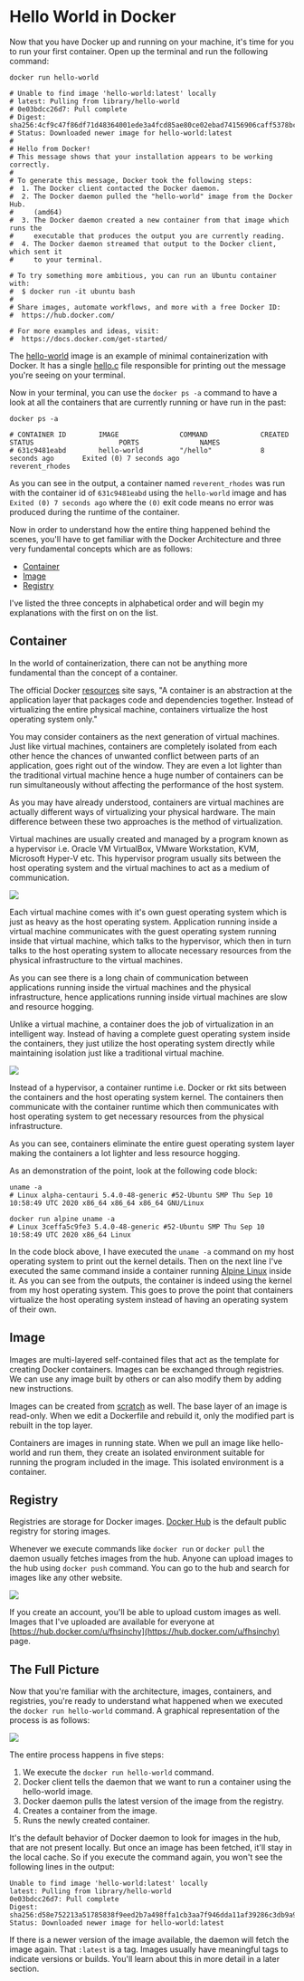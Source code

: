 # Hello World in Docker

Now that you have Docker up and running on your machine, it's time for you to run your first container. Open up the terminal and run the following command:

```text
docker run hello-world

# Unable to find image 'hello-world:latest' locally
# latest: Pulling from library/hello-world
# 0e03bdcc26d7: Pull complete 
# Digest: sha256:4cf9c47f86df71d48364001ede3a4fcd85ae80ce02ebad74156906caff5378bc
# Status: Downloaded newer image for hello-world:latest
# 
# Hello from Docker!
# This message shows that your installation appears to be working correctly.
# 
# To generate this message, Docker took the following steps:
#  1. The Docker client contacted the Docker daemon.
#  2. The Docker daemon pulled the "hello-world" image from the Docker Hub.
#     (amd64)
#  3. The Docker daemon created a new container from that image which runs the
#     executable that produces the output you are currently reading.
#  4. The Docker daemon streamed that output to the Docker client, which sent it
#     to your terminal.

# To try something more ambitious, you can run an Ubuntu container with:
#  $ docker run -it ubuntu bash
# 
# Share images, automate workflows, and more with a free Docker ID:
#  https://hub.docker.com/

# For more examples and ideas, visit:
#  https://docs.docker.com/get-started/

```

The [hello-world](https://hub.docker.com/_/hello-world) image is an example of minimal containerization with Docker. It has a single [hello.c](https://github.com/docker-library/hello-world/blob/master/hello.c) file responsible for printing out the message you're seeing on your terminal.

Now in your terminal, you can use the `docker ps -a` command to have a look at all the containers that are currently running or have run in the past:

```text
docker ps -a

# CONTAINER ID        IMAGE               COMMAND             CREATED             STATUS                     PORTS               NAMES
# 631c9481eabd        hello-world         "/hello"            8 seconds ago       Exited (0) 7 seconds ago                       reverent_rhodes
```

As you can see in the output, a container named `reverent_rhodes` was run with the container id of `631c9481eabd` using the `hello-world` image and has `Exited (0) 7 seconds ago` where the `(0)` exit code means no error was produced during the runtime of the container.

Now in order to understand how the entire thing happened behind the scenes, you'll have to get familiar with the Docker Architecture and three very fundamental concepts which are as follows:

* [Container](hello-world-in-docker.md#container)
* [Image](hello-world-in-docker.md#image)
* [Registry](hello-world-in-docker.md#registry)

I've listed the three concepts in alphabetical order and will begin my explanations with the first on on the list.

## Container

In the world of containerization, there can not be anything more fundamental than the concept of a container. 

The official Docker [resources](https://www.docker.com/resources/what-container) site says, "A container is an abstraction at the application layer that packages code and dependencies together. Instead of virtualizing the entire physical machine, containers virtualize the host operating system only."

You may consider containers as the next generation of virtual machines. Just like virtual machines, containers are completely isolated from each other hence the chances of unwanted conflict between parts of an application, goes right out of the window. They are even a lot lighter than the traditional virtual machine hence a huge number of containers can be run simultaneously without affecting the performance of the host system.

As you may have already understood, containers are virtual machines are actually different ways of virtualizing your physical hardware. The main difference between these two approaches is the method of virtualization.

Virtual machines are usually created and managed by a program known as a hypervisor i.e. Oracle VM VirtualBox, VMware Workstation, KVM, Microsoft Hyper-V etc. This hypervisor program usually sits between the host operating system and the virtual machines to act as a medium of communication.

![](.gitbook/assets/virtual-machines.svg)

Each virtual machine comes with it's own guest operating system which is just as heavy as the host operating system. Application running inside a virtual machine communicates with the guest operating system running inside that virtual machine, which talks to the hypervisor, which then in turn talks to the host operating system to allocate necessary resources from the physical infrastructure to the virtual machines. 

As you can see there is a long chain of communication between applications running inside the virtual machines and the physical infrastructure, hence applications running inside virtual machines are slow and resource hogging.

Unlike a virtual machine, a container does the job of virtualization in an intelligent way. Instead of having a complete guest operating system inside the containers, they just utilize the host operating system directly while maintaining isolation just like a traditional virtual machine.

![](.gitbook/assets/containers.svg)

Instead of a hypervisor, a container runtime i.e. Docker or rkt sits between the containers and the host operating system kernel. The containers then communicate with the container runtime which then communicates with host operating system to get necessary resources from the physical infrastructure.

As you can see, containers eliminate the entire guest operating system layer making the containers a lot lighter and less resource hogging.

As an demonstration of the point, look at the following code block:

```text
uname -a
# Linux alpha-centauri 5.4.0-48-generic #52-Ubuntu SMP Thu Sep 10 10:58:49 UTC 2020 x86_64 x86_64 x86_64 GNU/Linux

docker run alpine uname -a
# Linux 3ceffa5c9fe3 5.4.0-48-generic #52-Ubuntu SMP Thu Sep 10 10:58:49 UTC 2020 x86_64 Linux
```

In the code block above, I have executed the `uname -a` command on my host operating system to print out the kernel details. Then on the next line I've executed the same command inside a container running [Alpine Linux](https://alpinelinux.org/) inside it. As you can see from the outputs, the container is indeed using the kernel from my host operating system. This goes to prove the point that containers virtualize the host operating system instead of having an operating system of their own.

## Image

Images are multi-layered self-contained files that act as the template for creating Docker containers. Images can be exchanged through registries. We can use any image built by others or can also modify them by adding new instructions.

Images can be created from [scratch](https://hub.docker.com/_/scratch) as well. The base layer of an image is read-only. When we edit a Dockerfile and rebuild it, only the modified part is rebuilt in the top layer.

Containers are images in running state. When we pull an image like hello-world and run them, they create an isolated environment suitable for running the program included in the image. This isolated environment is a container.

## Registry

Registries are storage for Docker images. [Docker Hub](https://hub.docker.com/) is the default public registry for storing images.

Whenever we execute commands like `docker run` or `docker pull` the daemon usually fetches images from the hub. Anyone can upload images to the hub using `docker push` command. You can go to the hub and search for images like any other website.

![](https://www.freecodecamp.org/news/content/images/2020/07/Screenshot-2020-07-04-at-6.55.54-PM.png)

If you create an account, you'll be able to upload custom images as well. Images that I've uploaded are available for everyone at [https://hub.docker.com/u/fhsinchy](https://hub.docker.com/u/fhsinchy) page.

## The Full Picture

Now that you're familiar with the architecture, images, containers, and registries, you're ready to understand what happened when we executed the `docker run hello-world` command. A graphical representation of the process is as follows:

![](https://www.freecodecamp.org/news/content/images/2020/07/docker-run-hello-world.svg)

The entire process happens in five steps:

1. We execute the `docker run hello-world` command.
2. Docker client tells the daemon that we want to run a container using the hello-world image.
3. Docker daemon pulls the latest version of the image from the registry.
4. Creates a container from the image.
5. Runs the newly created container.

It's the default behavior of Docker daemon to look for images in the hub, that are not present locally. But once an image has been fetched, it'll stay in the local cache. So if you execute the command again, you won't see the following lines in the output:

```text
Unable to find image 'hello-world:latest' locally
latest: Pulling from library/hello-world
0e03bdcc26d7: Pull complete
Digest: sha256:d58e752213a51785838f9eed2b7a498ffa1cb3aa7f946dda11af39286c3db9a9
Status: Downloaded newer image for hello-world:latest
```

If there is a newer version of the image available, the daemon will fetch the image again. That `:latest` is a tag. Images usually have meaningful tags to indicate versions or builds. You'll learn about this in more detail in a later section.


